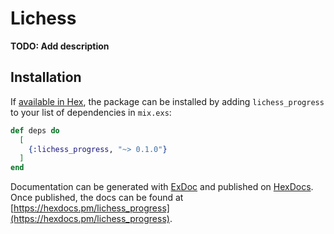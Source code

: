 # Lichess

**TODO: Add description**

## Installation

If [available in Hex](https://hex.pm/docs/publish), the package can be installed
by adding `lichess_progress` to your list of dependencies in `mix.exs`:

```elixir
def deps do
  [
    {:lichess_progress, "~> 0.1.0"}
  ]
end
```

Documentation can be generated with [ExDoc](https://github.com/elixir-lang/ex_doc)
and published on [HexDocs](https://hexdocs.pm). Once published, the docs can
be found at [https://hexdocs.pm/lichess_progress](https://hexdocs.pm/lichess_progress).


